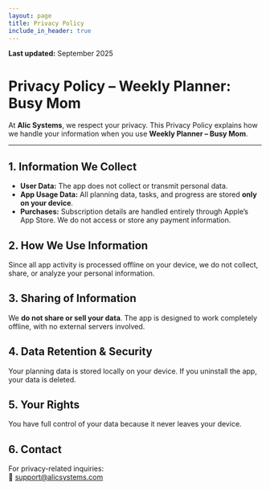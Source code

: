 ```yaml
---
layout: page
title: Privacy Policy
include_in_header: true
---
```


**Last updated:** September 2025  

# Privacy Policy – Weekly Planner: Busy Mom  

At **Alic Systems**, we respect your privacy. This Privacy Policy explains how we handle your information when you use **Weekly Planner – Busy Mom**.  

---

## 1. Information We Collect
- **User Data:** The app does not collect or transmit personal data.  
- **App Usage Data:** All planning data, tasks, and progress are stored **only on your device**.  
- **Purchases:** Subscription details are handled entirely through Apple’s App Store. We do not access or store any payment information.  

## 2. How We Use Information
Since all app activity is processed offline on your device, we do not collect, share, or analyze your personal information.  

## 3. Sharing of Information
We **do not share or sell your data**. The app is designed to work completely offline, with no external servers involved.  

## 4. Data Retention & Security
Your planning data is stored locally on your device. If you uninstall the app, your data is deleted.  

## 5. Your Rights
You have full control of your data because it never leaves your device.  

## 6. Contact
For privacy-related inquiries:  
📧 support@alicsystems.com  
